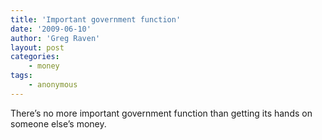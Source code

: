 ```yaml
---
title: 'Important government function'
date: '2009-06-10'
author: 'Greg Raven'
layout: post
categories:
    - money
tags:
    - anonymous
---
```


There’s no more important government function than getting its hands on someone else’s money.